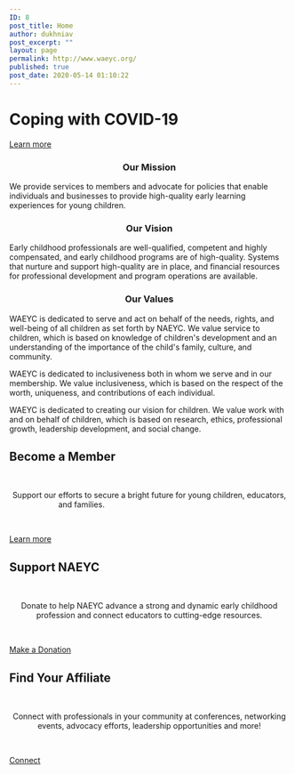 ```yaml
---
ID: 8
post_title: Home
author: dukhniav
post_excerpt: ""
layout: page
permalink: http://www.waeyc.org/
published: true
post_date: 2020-05-14 01:10:22
---
```

<h1>Coping with COVID-19</h1>		
			<a href="https://www.naeyc.org/resources/topics/covid-19" role="button">
						Learn more
					</a>
		<h3 style="text-align: center;">Our Mission</h3><p>We provide services to members and advocate for policies that enable individuals and businesses to provide high-quality early learning experiences for young children.</p><h3 style="text-align: center;">Our Vision</h3><p>Early childhood professionals are well-qualified, competent and highly compensated, and early childhood programs are of high-quality. Systems that nurture and support high-quality are in place, and financial resources for professional development and program operations are available.</p><h3 style="text-align: center;">Our Values</h3><p>WAEYC is dedicated to serve and act on behalf of the needs, rights, and well-being of all children as set forth by NAEYC. We value service to children, which is based on knowledge of children's development and an understanding of the importance of the child's family, culture, and community.</p><p>WAEYC is dedicated to inclusiveness both in whom we serve and in our membership. We value inclusiveness, which is based on the respect of the worth, uniqueness, and contributions of each individual.</p><p>WAEYC is dedicated to creating our vision for children. We value work with and on behalf of children, which is based on research, ethics, professional growth, leadership development, and social change.</p>		
			<h2>Become a Member</h2>		
		<p> </p><p style="text-align: center;">Support our efforts to secure a bright future for young children, educators, and families.                                                              </p><p> </p>		
		<a href="http://dukhnitskiy.codes/about-us/membership/" data-text="Go!">
				Learn more
		</a>
			<h2>Support NAEYC
</h2>		
		<p> </p><p style="text-align: center;">Donate to help NAEYC advance a strong and dynamic early childhood profession and connect educators to cutting-edge resources.</p><p> </p>		
		<a href="https://www.naeyc.org/about-us/donate" data-text="Go!">
				Make a Donation
		</a>
			<h2>Find Your Affiliate
</h2>		
		<p> </p><p style="text-align: center;">Connect with professionals in your community at conferences, networking events, advocacy efforts, leadership opportunities and more!</p><p> </p>		
		<a href="http://dukhnitskiy.codes/chapters/" data-text="Go!">
				Connect
		</a>